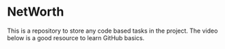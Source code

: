 # NetWorth
This is a repository to store any code based tasks in the project. The video below is a good resource to learn GitHub basics.




